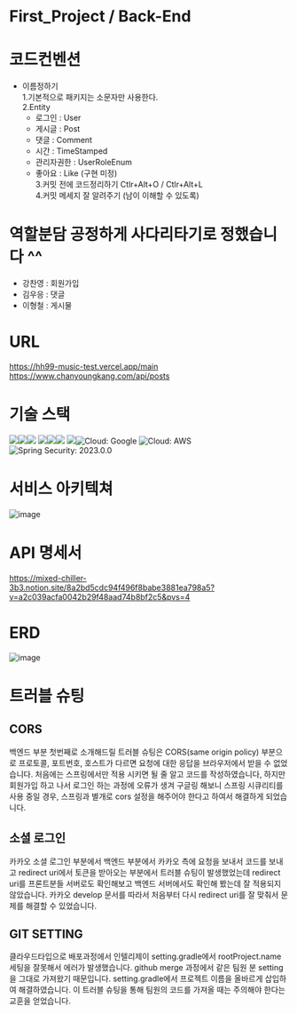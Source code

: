 # First_Project / Back-End
# 코드컨벤션
 - 이름정하기  
   1.기본적으로 패키지는 소문자만 사용한다.  
   2.Entity
   - 로그인 : User  
   - 게시글 : Post  
   - 댓글 : Comment  
   - 시간 : TimeStamped  
   - 관리자권한 : UserRoleEnum  
   - 좋아요 : Like (구현 미정)  
   3.커밋 전에 코드정리하기 Ctlr+Alt+O / Ctlr+Alt+L  
   4.커밋 메세지 잘 알려주기  (남이 이해할 수 있도록)
# 역할분담 공정하게 사다리타기로 정했습니다 ^^
 - 강찬영 : 회원가입
 - 김우응 : 댓글
 - 이형철 : 게시물

# URL
https://hh99-music-test.vercel.app/main
https://www.chanyoungkang.com/api/posts

# 기술 스택 
<img src="https://img.shields.io/badge/java-007396?style=for-the-badge&logo=java&logoColor=white"><img src="https://img.shields.io/badge/mysql-4479A1?style=for-the-badge&logo=mysql&logoColor=white"><img src="https://img.shields.io/badge/springboot-6DB33F?style=for-the-badge&logo=springboot&logoColor=white">
<img src="https://img.shields.io/badge/github-181717?style=for-the-badge&logo=github&logoColor=white"><img src="https://img.shields.io/badge/git-F05032?style=for-the-badge&logo=git&logoColor=white"><img src="https://img.shields.io/badge/gradle-02303A?style=for-the-badge&logo=gradle&logoColor=white">
<img src="https://img.shields.io/badge/apache tomcat-F8DC75?style=for-the-badge&logo=apachetomcat&logoColor=white"><img src="https://img.shields.io/badge/Cloud-Google-blue.svg?style=for-the-badge&logo=Google Cloud Platform" alt="Cloud: Google">
  <img src="https://img.shields.io/badge/Cloud-AWS-9cf.svg?style=for-the-badge&logo=Amazon Web Services" alt="Cloud: AWS">  <img src="https://img.shields.io/badge/Spring Security-2023.0.0-orange.svg?style=for-the-badge&logo=Spring Security" alt="Spring Security: 2023.0.0">


# 서비스 아키텍쳐
![image](https://github.com/CHANYOUNGKANG/blog/assets/140377196/f74387e0-e51e-4087-8381-2161636d2e0d)

# API 명세서
https://mixed-chiller-3b3.notion.site/8a2bd5cdc94f496f8babe3881ea798a5?v=a2c039acfa0042b29f48aad74b8bf2c5&pvs=4

# ERD
![image](https://github.com/CHANYOUNGKANG/myselectshop/assets/140377196/9bb309e8-d8c7-4290-80f7-41da012578a3)

# 트러블 슈팅

## CORS

백엔드 부분 첫번째로 소개해드릴 트러블 슈팅은 CORS(same origin policy) 부분으로
프로토콜, 포트번호, 호스트가 다르면 요청에 대한 응답을 브라우저에서 받을 수 없었습니다. 처음에는 스프링에서만 적용 시키면 될 줄 알고 코드를 작성하였습니다, 하지만 회원가입 하고 나서 로그인 하는 과정에 오류가 생겨 구글링 해보니 스프링 시큐리티를 사용 중일 경우, 스프링과 별개로 cors 설정을 해주어야 한다고 하여서 해결하게 되었습니다.

## 소셜 로그인

카카오 소셜 로그인 부분에서 백엔드 부분에서 카카오 측에 요청을 보내서 코드를 보내고
redirect uri에서 토큰을 받아오는 부분에서 트러블 슈팅이 발생했었는데 redirect uri를 프론트분들 서버로도 확인해보고 백엔드 서버에서도 확인해 봤는데 잘 적용되지 않았습니다.
카카오 develop 문서를 따라서 처음부터 다시 redirect uri를 잘 맞춰서 문제를 해결할 수 있었습니다.

## GIT SETTING

클라우드타입으로 배포과정에서 인텔리제이 setting.gradle에서 rootProject.name 세팅을 잘못해서 에러가 발생했습니다. github merge 과정에서 같은 팀원 분 setting을 그대로 가져왔기 때문입니다.
setting.gradle에서 프로젝트 이름을 올바르게 삽입하여 해결하였습니다. 이 트러블 슈팅을 통해 팀원의 코드를 가져올 때는 주의해야 한다는 교훈을 얻었습니다. 








